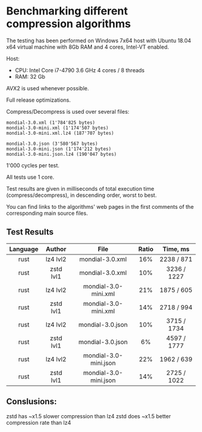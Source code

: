 # Benchmarking different compression algorithms

The testing has been performed on Windows 7x64 host with Ubuntu 18.04 x64 virtual machine with 8Gb RAM and 4 cores, Intel-VT enabled.

Host:
- CPU: Intel Core i7-4790 3.6 GHz 4 cores / 8 threads
- RAM: 32 Gb

AVX2 is used whenever possible.

Full release optimizations.

Compress/Decompress is used over several files:

```
mondial-3.0.xml (1'784'825 bytes)
mondial-3.0-mini.xml (1'174'507 bytes)
mondial-3.0-mini.xml.lz4 (187'707 bytes)

mondial-3.0.json (3'580'567 bytes)
mondial-3.0-mini.json (1'174'212 bytes)
mondial-3.0-mini.json.lz4 (190'047 bytes)
```

1'000 cycles per test.

All tests use 1 core.

Test results are given in milliseconds of total execution time (compress/decompress), in descending order, worst to best.

You can find links to the algorithms' web pages in the first comments of the corresponding main source files.

## Test Results

| Language | Author  | File | Ratio | Time, ms  |
|:-------:|:---------:|:---------:|:---------:|:---------:|
|  rust  | lz4 lvl2  | mondial-3.0.xml | 16% | 2238 /  871 |
|  rust  | zstd lvl1  | mondial-3.0.xml | 10% | 3236 / 1227 |
|  rust  | lz4 lvl2  | mondial-3.0-mini.xml | 21% | 1875 /  605 |
|  rust  | zstd lvl1  | mondial-3.0-mini.xml | 14% | 2718 /  994 |
|  rust  | lz4 lvl2  | mondial-3.0.json | 10% | 3715 / 1734 |
|  rust  | zstd lvl1  | mondial-3.0.json | 6% | 4597 / 1777 |
|  rust  | lz4 lvl2  | mondial-3.0-mini.json | 22% | 1962 /  639 |
|  rust  | zstd lvl1  | mondial-3.0-mini.json | 14% | 2725 / 1022 |

## Conslusions:

zstd has ~x1.5 slower compression than lz4 
zstd does ~x1.5 better compression rate than lz4 
